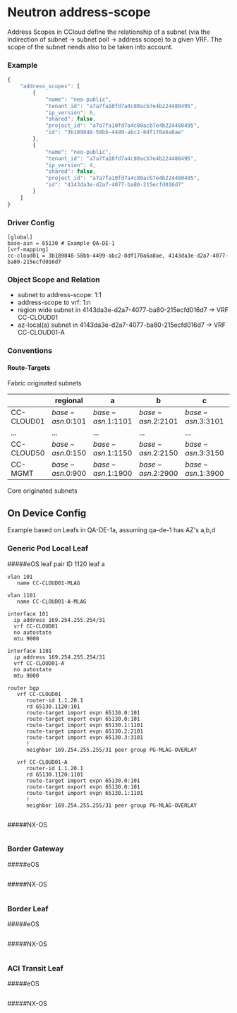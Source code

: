 # Neutron address-scope

Address Scopes in CCloud define the relationship of a subnet (via the indirection of subnet -> subnet poll -> address scope) to a given VRF. The scope of the subnet needs also to be taken into account.


### Example
```javascript
{
    "address_scopes": [
        {
            "name": "neo-public",
            "tenant_id": "a7a7fa10fd7a4c80acb7e4b224480495",
            "ip_version": 6,
            "shared": false,
            "project_id": "a7a7fa10fd7a4c80acb7e4b224480495",
            "id": "3b189848-58bb-4499-abc2-8df170a6a8ae"
        },
        {
            "name": "neo-public",
            "tenant_id": "a7a7fa10fd7a4c80acb7e4b224480495",
            "ip_version": 4,
            "shared": false,
            "project_id": "a7a7fa10fd7a4c80acb7e4b224480495",
            "id": "4143da3e-d2a7-4077-ba80-215ecfd016d7"
        }
    ]
}
```

### Driver Config
```
[global]
base-asn = 65130 # Example QA-DE-1
[vrf-mapping]
cc-cloud01 = 3b189848-58bb-4499-abc2-8df170a6a8ae, 4143da3e-d2a7-4077-ba80-215ecfd016d7

```

### Object Scope and Relation
* subnet to address-scope: 1:1
* address-scope to vrf: 1:n
* region wide subnet in 4143da3e-d2a7-4077-ba80-215ecfd016d7 -> VRF CC-CLOUD01
* az-local(a) subnet in 4143da3e-d2a7-4077-ba80-215ecfd016d7 -> VRF CC-CLOUD01-A

### Conventions
#### Route-Targets
Fabric originated subnets

|            | regional         | a                | b                | c                | d                |
|------------|------------------|------------------|------------------|------------------|------------------|
| CC-CLOUD01 | $base-asn$.0:101 | $base-asn$.1:1101 | $base-asn$.2:2101 | $base-asn$.3:3101 | $base-asn$.4:4101 |
| ...        | ...              | ...               | ...               | ...               | ...               |
| CC-CLOUD50 | $base-asn$.0:150 | $base-asn$.1:1150 | $base-asn$.2:2150 | $base-asn$.3:3150 | $base-asn$.4:4150 |
| CC-MGMT    | $base-asn$.0:900 | $base-asn$.1:1900 | $base-asn$.2:2900 | $base-asn$.1:3900 | $base-asn$.4:4900 |

Core originated subnets

## On Device Config

Example based on Leafs in QA-DE-1a, assuming qa-de-1 has AZ's a,b,d

### Generic Pod Local Leaf

#####eOS
leaf pair ID 1120 leaf a

```
vlan 101
   name CC-CLOUD01-MLAG
   
vlan 1101 
   name CC-CLOUD01-A-MLAG

interface 101
  ip address 169.254.255.254/31
  vrf CC-CLOUD01
  no autostate
  mtu 9000

interface 1101
  ip address 169.254.255.254/31
  vrf CC-CLOUD01-A
  no autostate
  mtu 9000

router bgp 
   vrf CC-CLOUD01
      router-id 1.1.20.1
      rd 65130.1120:101
      route-target import evpn 65130.0:101
      route-target export evpn 65130.0:101
      route-target import evpn 65130.1:1101
      route-target import evpn 65130.2:2101
      route-target import evpn 65130.3:3101
      !
      neighbor 169.254.255.255/31 peer group PG-MLAG-OVERLAY
      
   vrf CC-CLOUD01-A
      router-id 1.1.20.1
      rd 65130.1120:1101
      route-target import evpn 65130.0:101
      route-target export evpn 65130.0:101
      route-target import evpn 65130.1:1101
      !
      neighbor 169.254.255.255/31 peer group PG-MLAG-OVERLAY


```
#####NX-OS
```

```

### Border Gateway

#####eOS
```

```
#####NX-OS
```

```

### Border Leaf

#####eOS
```

```
#####NX-OS
```

```

### ACI Transit Leaf
#####eOS
```

```
#####NX-OS
```

```
